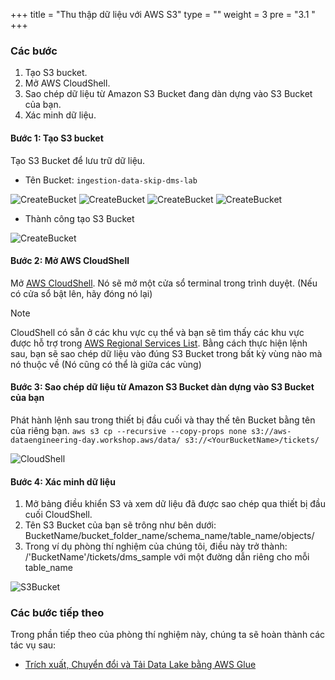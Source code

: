 +++
title = "Thu thập dữ liệu với AWS S3"
type = ""
weight = 3
pre = "3.1 "
+++

### **Các bước**
1. Tạo S3 bucket.
2. Mở AWS CloudShell.
3. Sao chép dữ liệu từ Amazon S3 Bucket đang dàn dựng vào S3 Bucket của bạn.
4. Xác minh dữ liệu.

#### Bước 1: Tạo S3 bucket
Tạo S3 Bucket để lưu trữ dữ liệu.
- Tên Bucket: ```ingestion-data-skip-dms-lab```

![CreateBucket](../../../image/3.Ingestion/001-CreateS3Bucket.png)
![CreateBucket](../../../image/3.Ingestion/002-CreateS3Bucket.png)
![CreateBucket](../../../image/3.Ingestion/003-CreateS3Bucket.png)
![CreateBucket](../../../image/3.Ingestion/004-CreateS3Bucket.png)

- Thành công tạo S3 Bucket

![CreateBucket](../../../image/3.Ingestion/005-SuccessCreateS3Bucket.png)

#### Bước 2: Mở AWS CloudShell
Mở [AWS CloudShell](https://console.aws.amazon.com/cloudshell/home?region=us-east-1). Nó sẽ mở một cửa sổ terminal trong trình duyệt. (Nếu có cửa sổ bật lên, hãy đóng nó lại)
> [!NOTE]
> CloudShell có sẵn ở các khu vực cụ thể và bạn sẽ tìm thấy các khu vực được hỗ trợ trong [AWS Regional Services List](https://aws.amazon.com/about-aws/global-infrastructure/regional-product-services/). Bằng cách thực hiện lệnh sau, bạn sẽ sao chép dữ liệu vào đúng S3 Bucket trong bất kỳ vùng nào mà nó thuộc về (Nó cũng có thể là giữa các vùng)

#### Bước 3: Sao chép dữ liệu từ Amazon S3 Bucket dàn dựng vào S3 Bucket của bạn
Phát hành lệnh sau trong thiết bị đầu cuối và thay thế tên Bucket bằng tên của riêng bạn.
```aws s3 cp --recursive --copy-props none s3://aws-dataengineering-day.workshop.aws/data/ s3://<YourBucketName>/tickets/```

![CloudShell](../../../image/3.Ingestion/006-CloudShell-Copy-Data-S3.png)

#### Bước 4: Xác minh dữ liệu
1. Mở bảng điều khiển S3 và xem dữ liệu đã được sao chép qua thiết bị đầu cuối CloudShell.
2. Tên S3 Bucket của bạn sẽ trông như bên dưới: BucketName/bucket_folder_name/schema_name/table_name/objects/
3. Trong ví dụ phòng thí nghiệm của chúng tôi, điều này trở thành: /'BucketName'/tickets/dms_sample với một đường dẫn riêng cho mỗi table_name

![S3Bucket](../../../image/3.Ingestion/007-IngestionDataS3Bucket.png)

### **Các bước tiếp theo**
Trong phần tiếp theo của phòng thí nghiệm này, chúng ta sẽ hoàn thành các tác vụ sau:
- [Trích xuất, Chuyển đổi và Tải Data Lake bằng AWS Glue](4-Transforming/)